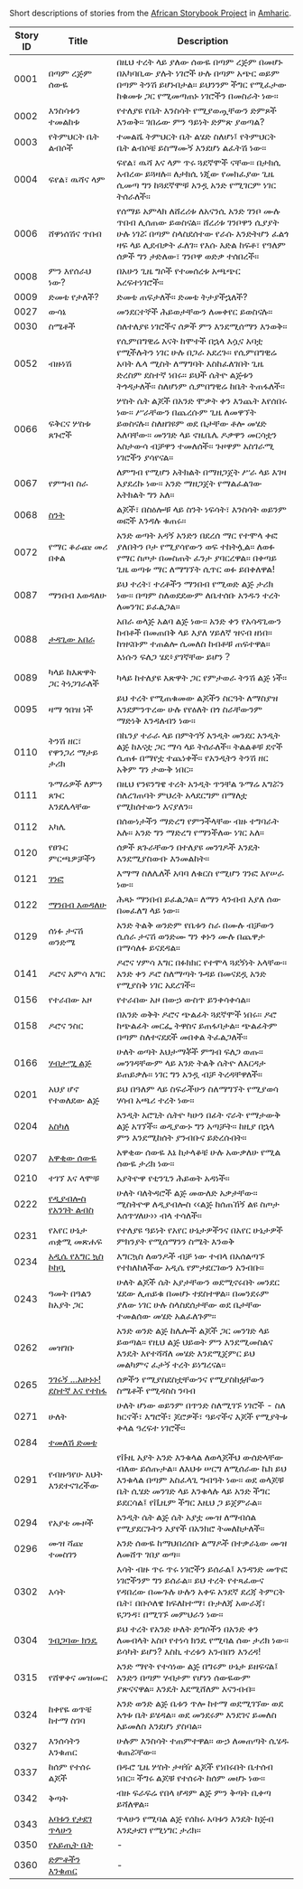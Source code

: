 Short descriptions of stories from the [African Storybook Project](http://my.africanstorybook.org) in [Amharic](https://github.com/global-asp/asp-source/tree/master/am).

Story ID | Title | Description
-------- | ----- | -----------
0001 | በጣም ረጅም ሰውዬ | በዚህ ተረት ላይ ያለው ሰውዬ በጣም ረጅም በመሆኑ በአካባቢው ያሉት ነገሮች ሁሉ በጣም አጭር ወይም በጣም ትንሽ ይሆኑበታል። ይህንንም ችግር የሚፈታው ከቁመቱ ጋር የሚመጣጠኑ ነገሮችን በመስራት ነው።
0002 | እንስሳቱን ተመልከቱ | የተለያዩ የቤት እንስሳት የሚያወጧቸውን ድምጾች እንወቅ። ገበሬው ምን ዓይነት ድምጽ ያወጣል?
0003 | የትምህርት ቤት ልብሶች | ተመልሼ ትምህርት ቤት ልሄድ ስለሆነ፤ የትምህርት ቤት ልብሶቼ ይስማሙኝ እንደሆነ ልፈትሽ ነው።
0004 | ፍየል፣ ዉሻና ላም | ፍየል፣ ዉሻ እና ላም ጥሩ ጓደኛሞች ናቸው። በታክሲ አብረው ይጓዛሉ። ለታክሲ ነጂው የመክፈያው ጊዜ ሲመጣ ግን ከጓደኛሞቹ አንዷ አንድ የሚገርም ነገር ትሰራለች።
0006 | ሸዋነሰሽና ጥበብ | የሰማይ አምላክ ለሸረሪቱ ለአናንሲ አንድ ገንቦ ሙሉ ጥበብ ሊሰጠው ይወስናል። ሸረሪቱ ገንቦዋን ሲያያት ሁሉ ነገሯ በጣም ስላስደሰተው የራሱ እንድትሆን ፈልጎ ዛፍ ላይ ሊደብቃት ፈለገ። የእሱ እድል ከፍቶ፣ የዓለም ሰዎች ግን ታድለው፣ ገንቦዋ ወድቃ ተሰበረች።
0008 | ምን እየሰራህ ነው? | በአሁን ጊዜ ግሶች የተመሰረቱ አጫጭር አረፍተነገሮች።
0009 | ድመቴ የታለች? | ድመቴ ጠፍታለች። ድመቴ ትታያችኋለች?
0027 | ውሳኔ |  መንደርተኞች ሕይወታቸውን ለመቀየር ይወስናሉ።
0030 | ስሜቶች | ስለተለያዩ ነገሮችና ሰዎች ምን እንደሚሰማን እንወቅ።
0052 | ብዙነሽ | የሲምበግዊሬ እናት ከሞተች በኋላ እሷና አባቷ የሚችሉትን ነገር ሁሉ በጋራ አደረጉ። የሲምበግዊሬ አባት ሌላ ሚስት ለማግባት እስከፈለገበት ጊዜ ድረስም ደስተኛ ነበሩ። ይህች ሴትዮ ልጅቱን ትጎዳታለች። ስለሆነም ሲምበግዊሬ ከቤት ትጠፋለች።
0066 | ፍቅርና ሦስቱ ጸጉሮች | ሦስት ሴት ልጆች በአንድ ሞቃት ቀን እንጨት እየሰበሩ ነው። ሥራቸውን በጨረሱም ጊዜ ለመዋኘት ይወስናሉ። ስለዘገዩም ወደ ቤታቸው ቶሎ መሄድ አለባቸው። መንገድ ላይ ኖዚቤሌ ዶቃዋን መርሳቷን አስታውሳ ብቻዋን ተመለሰች። ጉዞዋም አስገራሚ ነገሮችን ያሳየናል።
0067 | የምግብ ስራ | ለምግብ የሚሆን አትክልት በማዘጋጀት ሥራ ላይ እገዛ እያደረኩ ነው። አንድ ማዘጋጀት የማልፈልገው አትክልት ግን አለ።
0068 | [ስንት](http://my.africanstorybook.org/stories/ስንት) | ልጆች፣ በስዕሎቹ ላይ ስንት ነፍሳት፣ እንስሳት ወይንም ወፎች እንዳሉ ቁጠሩ።
0072 | የማር ቆራጩ መሪ በቀል | አንድ ወጣት አዳኝ አንድን በደረሰ ማር የተሞላ ቀፎ ያለበትን ቦታ የሚያሳየውን ወፍ ተከትሏል። ለወፉ የማር ስጦታ በመስጠት ፈንታ ያባርረዋል። በቀጣይ ጊዜ ወጣቱ ማር ለማግኘት ሲጥር ወፉ ይበቀለዋል!
0087 | ማንበብ እወዳለሁ | ይህ ተረት፣ ተረቶችን ማንበብ የሚወድ ልጅ ታሪክ ነው። በጣም ስለወደደውም ለቤተሰቡ አንዱን ተረት ለመንገር ይፈልጋል።
0088 | [ታዳጊው አበራ](http://my.africanstorybook.org/stories/ታዳጊው-አበራ) | አበራ ወላጅ አልባ ልጅ ነው። አንድ ቀን የአሳዳጊውን ከብቶች በመጠበቅ ላይ እያለ ሃይለኛ ዝናብ ዘነበ። ከዝናቡም ተጠልሎ ሲመለስ ከብቶቹ ጠፍተዋል። እነሱን ፍለጋ ሄደ፥ያገኛቸው ይሆን？
0089 | ካላይ ከእጽዋት ጋር ትነጋገራለች | ካላይ ከተለያዩ እጽዋት ጋር የምታወራ ትንሽ ልጅ ነች።
0095 | ዛማ ጎበዝ ነች | ይህ ተረት የሚጠቁመው ልጆችን ስርዓት ለማስያዝ እንደምንጥረው ሁሉ የየዕለት በጎ ስራቸውንም ማድነቅ እንዳለብን ነው።
0110 | ትንሽ ዘር፣ የዋንጋሪ ማታይ ታሪክ | በኬንያ ተራራ ላይ በምትገኝ አንዲት መንደር አንዲት ልጅ ከእናቷ ጋር ማሳ ላይ ትሰራለች። ትልልቆቹ ደኖች ሲጠፉ በማየቷ ተጨነቀች። የአንዲትን ትንሽ ዘር አቅም ግን ታውቅ ነበር።
0111 | ጉማሬዎች ለምን ጸጉር እንደሌላቸው | በዚህ የንዩንግዌ ተረት አንዲት ጥንቸል ጉማሬ እግሯን ስለረገጠባት ምህረት አላደርግም በማለቷ የሚከሰተውን እናያለን።
0112 | አካሌ | በሰውነታችን ማድረግ የምንችላቸው ብዙ ተግባራት አሉ። አንድ ግን ማድረግ የማንችለው ነገር አለ።
0120 | የፀጉር ምርጫዎቻችን | ሰዎች ጸጉራቸውን በተለያዩ መንገዶች እንዴት እንደሚያስውቡ እንመልከት።
0121 | [ገንፎ](http://my.africanstorybook.org/stories/%E1%8C%88%E1%8A%95%E1%8D%8E) | እማማ ስለሌለች አባባ ለቁርስ የሚሆን ገንፎ እየሠራ ነው።
0122 | [ማንበብ እወዳለሁ](http://my.africanstorybook.org/stories/ማንበብ-እወዳለሁ-0) | ሕጻኑ ማንበብ ይፈልጋል። ለማን ላንብብ እያለ ሰው በመፈለግ ላይ ነው።
0129 | ሰነፉ ታናሽ ወንድሜ | አንድ ትልቅ ወንድም የቤቱን ስራ በሙሉ ብቻውን ሲሰራ ታናሽ ወንድሙ ግን ቀኑን ሙሉ በጨዋታ በማሳለፉ ይናደዳል።
0141 | ዶሮና አምሳ እግር | ዶሮና ሃምሳ እግር በፉክክር የተሞላ ጓደኝነት አላቸው። አንድ ቀን ዶሮ ስለማጣት ጉዳይ በመናደዷ አንድ የሚያስቅ ነገር አደረገች።
0156 | የተራበው አዞ | የተራበው አዞ በውኃ ውስጥ ይንቀሳቀሳል።
0158 | ዶሮና ንስር | በአንድ ወቅት ዶሮና ጭልፊት ጓደኛሞች ነበሩ። ዶሮ ከጭልፊት መርፌ ትዋስና ይጠፋባታል። ጭልፊትም በጣም ስለተናደደች መበቀል ትፈልጋለች።
0166 | [ሃብታሟ ልጅ](http://my.africanstorybook.org/stories/ሃብታሟ-ልጅ) | ሁለት ወጣት እህታማቾች ምግብ ፍለጋ ወጡ። መንገዳቸውም ላይ አንድ ትልቅ ሴትዮ ለእርዳታ ይጠይቃሉ። ነገር ግን አንዷ ብቻ ትረዳቸዋለች።
0201 | አህያ ሆኖ የተወለደው ልጅ | ይህ በዓለም ላይ ስፍራችሁን ስለማግኘት የሚያወሳ ሃሳብ አጫሪ ተረት ነው።
0204 | [አስካለ](http://my.africanstorybook.org/stories/አስካለ) | አንዲት አሮጊት ሴትዮ ካሁን በፊት ኖራት የማታውቅ ልጅ አገኘች። ወዲያውኑ ግን አጣቻት። ከዚያ በኋላ ምን እንደሚከሰት ያንብቡና ይድረሱበት።
0207 | [አዋቂው ሰውዬ](http://my.africanstorybook.org/stories/አዋቂው-ሰውዬ) | አዋቂው ሰውዬ እኔ ከታላቆቼ ሁሉ አውቃለሁ የሚል ሰውዬ ታሪክ ነው።
0210 | ተገኘ እና ላሞቹ | አያትዮዋ የቲንጊን ሕይወት አዳነች።
0222 | [የዲያብሎስ የአንገት ልብስ](http://my.africanstorybook.org/stories/የዲያብሎስ-የአንገት-ልብስ) | ሁለት ባለትዳሮች ልጅ መውለድ አቃታቸው። ሚስትዮዋ ለዲያብሎስ ‹‹ልጅ ከሰጠኸኝ ልዩ ስጦታ እሰጥሃለሁ›› ብላ ተሳለች።
0231 | የአየር ሁኔታ ጠቋሚ መጽሐፍ | የተለያዩ ዓይነት የአየር ሁኔታዎችንና በአየር ሁኔታዎች ምክንያት የሚሰማንን ስሜት እንወቅ
0234 | [አዲሴ የእግር ኳስ ኮከቧ](http://my.africanstorybook.org/stories/አዲሴ-የእግር-ኳስ-ኮከቧ) | እግርኳስ ለወንዶች ብቻ ነው ተብላ በአሰልጣኙ የተከለከለችው አዲሴ የምታደርገውን አንብቡ።
0243 | ዓመት በዓልን ከአያት ጋር | ሁለት ልጆች ሴት አያታቸውን ወደሚኖሩበት መንደር ሄደው ሊጠይቁ በመሆኑ ተደስተዋል። በመንደሩም ያለው ነገር ሁሉ ስላስደሰታቸው ወደ ቤታቸው ተመልሰው መሄድ አልፈለጉም።
0262 | መዝገቡ | አንድ ወንድ ልጅ ከሌሎች ልጆች ጋር መንገድ ላይ ይወጣል። የዚህ ልጅ ህይወት ምን እንደሚመስልና እንዴት እየተሻሻለ መሄድ እንደሚጀምር ይህ መልካምና ፈታኝ ተረት ይነግረናል።
0265 | [ንገሩኝ ...አሁኑኑ! ደስተኛ እና የተከፋ](http://my.africanstorybook.org/stories/ደስ-ያላችሁና-የከፋችሁ-አሁኑኑ-…-ንገሩኝ) | ሰዎችን የሚያስደስቷቸውንና የሚያስከፏቸውን ስሜቶች የሚዳስስ ንባብ
0271 | ሁለት | ሁለት ሆነው ወይንም በጥንድ ስለሚገኙ ነገሮች - ስለ ክርኖች፣ እግሮች፣ ጆሮዎች፣ ዓይኖችና እጆች የሚያትቱ ቀላል ዓረፍተ ነገሮች።
0284 | [ተመለሽ ድመቴ](http://my.africanstorybook.org/stories/ተመለሽ-ድመቴ) | 
0291 | የብዙዓየሁ እህት እንደተናገረችው | የቩዚ አያት አንድ እንቁላል ለወላጆችህ ውሰድላቸው ብለው ይሰጡታል። ለእህቱ ሠርግ ለሚሰራው ኬክ ይህ እንቁላል በጣም አስፈላጊ ግብዓት ነው። ወደ ወላጆቹ ቤት ሲሄድ መንገድ ላይ እንቁላሉ ላይ አንድ ችግር ይደርሳል፤ የቪዚም ችግር እዚህ ጋ ይጀምራል።
0294 | የአያቴ ሙዞች | አንዲት ሴት ልጅ ሴት አያቷ ሙዝ ለማብሰል የሚያደርጉትን እያየች በአንክሮ ትመለከታለች።
0296 | ሙዝ ሻጩ ተመስገን | አንድ ሰውዬ ከማህበረሰቡ ልማዶች በተቃራኒው ሙዝ ለመሸጥ ገበያ ወጣ።
0302 | እሳት | እሳት ብዙ ጥሩ ጥሩ ነገሮችን ይሰራል፤ አንዳንድ መጥፎ ነገሮችንም ግን ይሰራል። ይህ ተረት የተጻፈውና የዳበረው በሙጉሉ ሁሉን አቀፍ አንደኛ ደረጃ ትምርት ቤት፣ በቡሶለዌ ክፍለከተማ፣ ቡታለጃ አውራጃ፣ ዩጋንዳ፣ በሚገኙ መምህራን ነው።
0304 | [ገብጋባው ክንዴ](http://my.africanstorybook.org/stories/ገብጋባው-ክንዴ) | ይህ ተረት የአንድ ሁለት ድግሶችን በአንድ ቀን ለመብላት አስቦ የተነሳ ክንዴ የሚባል ሰው ታሪክ ነው። ይሳካት ይሆን? እስኪ ተረቱን አንብበን እንረዳ!
0315 | የሸዋቀና መዝሙር | አንድ ማየት የተሳነው ልጅ በግሩም ሁኔታ ይዘፍናል፤ አንድን በጣም ሃብታም የሆነን ሰውዬውም ያጽናናዋል። እንዴት እደሚሸለም እናንብብ።
0324 | ከቀየዬ ወጥቼ ከተማ ስገባ | አንድ ወንድ ልጅ ቤቱን ጥሎ ከተማ ወደሚገኘው ወደ አጎቱ ቤት ይሄዳል። ወደ መንደሩም እንደገና ይመለስ አይመለስ እንደሆነ ያስባል።
0327 | እንሰሳትን እንቁጠር | ሁሉም እንስሳት ተጠምተዋል። ውኃ ለመጠጣት ሲሄዱ ቁጠሯቸው።
0337 | ከሰም የተሰሩ ልጆች | በዱሮ ጊዜ ሦስት ታዛዥ ልጆች የነበሩበት ቤተሰብ ነበር። ችግሩ ልጆቹ የተሰሩት ከሰም መሆኑ ነው።
0342 | ቅጣት | ብዙ ፍራፍሬ የበላ ሆዳም ልጅ ምን ቅጣት ቢቀጣ ይሻለዋል።
0343 | [አባቱን የታደገ ጥላሁን](http://my.africanstorybook.org/stories/አባቱን-የታደገው-ጥላሁን) | ጥላሁን የሚባል ልጅ የሰከሩ አባቱን እንዴት ከጅብ እንደታደገ የሚነግር ታሪክ።
0350 | [የአይጢት ቤት](http://my.africanstorybook.org/stories/የአይጢት-ቤት) | -
0360 | [ድምቶችን እንቁጠር](http://my.africanstorybook.org/stories/ድመቶችን-እንቁጠር) | -
